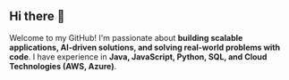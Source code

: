 ## Hi there 👋

Welcome to my GitHub! I'm passionate about **building scalable applications, AI-driven solutions, and solving real-world problems with code**. I have experience in **Java, JavaScript, Python, SQL, and Cloud Technologies (AWS, Azure)**.

<!--
**danielleandal/danielleandal** is a ✨ _special_ ✨ repository because its `README.md` (this file) appears on your GitHub profile.

Here are some ideas to get you started:

- 🔭 I’m currently working on ...
- 🌱 I’m currently learning ...
- 👯 I’m looking to collaborate on ...
- 🤔 I’m looking for help with ...
- 💬 Ask me about ...
- 📫 How to reach me: ...
- 😄 Pronouns: ...
- ⚡ Fun fact: ...
-->
